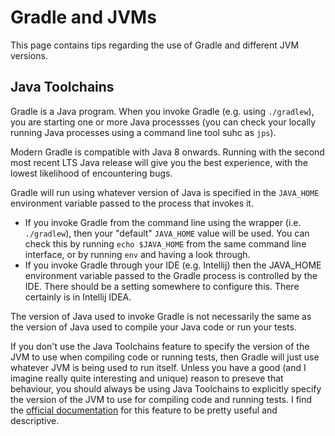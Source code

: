# Gradle and JVMs

This page contains tips regarding the use of Gradle and different JVM versions.

## <a name="use-java-toolchains"></a>Java Toolchains

Gradle is a Java program. When you invoke Gradle (e.g. using `./gradlew`), you are starting one or more Java processses (you can check your locally running Java processes using a command line tool suhc as `jps`).

Modern Gradle is compatible with Java 8 onwards. Running with the second most recent LTS Java release will give you the best experience, with the lowest likelihood of encountering bugs.

Gradle will run using whatever version of Java is specified in the `JAVA_HOME` environment variable passed to the process that invokes it.
- If you invoke Gradle from the command line using the wrapper (i.e. `./gradlew`), then your "default" `JAVA_HOME` value will be used. You can check this by running `echo $JAVA_HOME` from the same command line interface, or by running `env` and having a look through.
- If you invoke Gradle through your IDE (e.g. Intellij) then the JAVA_HOME environment variable passed to the Gradle process is controlled by the IDE. There should be a setting somewhere to configure this. There certainly is in Intellij IDEA.

The version of Java used to invoke Gradle is not necessarily the same as the version of Java used to compile your Java code or run your tests.

If you don't use the Java Toolchains feature to specify the version of the JVM to use when compiling code or running tests, then Gradle will just use whatever JVM is being used to run itself. Unless you have a good (and I imagine really quite interesting and unique) reason to preseve that behaviour, you should always be using Java Toolchains to explicitly specify the version of the JVM to use for compiling code and running tests. I find the [official documentation](https://docs.gradle.org/current/userguide/toolchains.html) for this feature to be pretty useful and descriptive.
